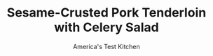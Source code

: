 ---
layout: ../../layouts/MarkdownPostLayout.astro
title: Sesame-Crusted Pork Tenderloin with Celery Salad
author: America's Test Kitchen
pubDate: 2023-03-15
description: "Juicy pork tenderloin under a crunchy, nutty sesame crust? Sign us up."
image_url: https://res.cloudinary.com/hksqkdlah/image/upload/ar_1:1,c_fill,dpr_2.0,f_auto,fl_lossy.progressive.strip_profile,g_faces:auto,q_auto:low,w_344/42440-sfs-sesamecrustedporktenderloincelerysalad-15
tags: ["Main Courses","Pork","Weeknight"]
calories: 2778
protein: 56
carbohydrates: 12
fats: 
fiber: 3
ingredients: ["6 tablespoons, extra-virgin olive oil","3 tablespoons, lemon juice","1 teaspoon, minced fresh thyme","1 , small garlic clove, minced",", Salt and pepper","6 , celery ribs, sliced thin on bias","3 tablespoons, dried currants","2 (1-pound), pork tenderloins, trimmed","1/2 cup, sesame seeds","4 ounces, goat cheese, crumbled (1 cup)"]
serves: 4
time: "30 minutes"
instructions: ["Adjust oven rack to middle position and heat oven to 375 degrees. Set wire rack in rimmed baking sheet. Whisk ¼ cup oil, lemon juice, thyme, garlic, 1 teaspoon salt, and ½ teaspoon pepper together in large bowl. Add celery and currants and toss to combine; set aside.","Pat pork dry with paper towels and season with salt and pepper. Spread sesame seeds on large plate and roll pork in seeds until fully coated. Heat remaining 2 tablespoons oil in 12-inch nonstick skillet over medium-high heat until shimmering. Add pork and cook until seeds are lightly browned on all sides, about 5 minutes.","Transfer pork to prepared wire rack. Roast until meat registers 135 degrees, 12 to 15 minutes. Transfer pork to carving board and let rest for 5 minutes. Transfer salad to platter and sprinkle with goat cheese. Slice pork ½ inch thick. Serve pork with salad."]
nutrition: ["1189 mg Potassium","778 mg Phosphorus","289 mg Calcium","6 mg Iron","141 mg Magnesium","907 mg Sodium","5 mg Zinc","46 g Fat","15 mg Niacin (B3)","23 g Monounsaturated","7 g Polyunsaturated","2 mg Thiamin (B1)","7 mg Vitamin C","160 mg Cholesterol","13 g Saturated","3 g Fiber","47 µg Folate (food)","5 g Sugars","32 µg Vitamin K","259 g Water","12 g Carbs","47 µg Folate equivalent (total)","56 g Protein","3 mg Vitamin E","1 µg Vitamin B12","1 mg Vitamin B6","143 µg Vitamin A","694 kcal Energy","2778 calories"]
notes: "If available, use celery ribs with leaves and include the whole leaves in the salad."
---